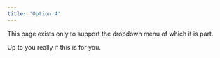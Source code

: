 ```yaml
---
title: 'Option 4'
---
```


This page exists only to support the dropdown menu of which it is part.

Up to you really if this is for you.